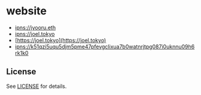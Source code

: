 # website

- [ipns://jyooru.eth](ipns://jyooru.eth)
- [ipns://joel.tokyo](ipns://joel.tokyo)
- [https://joel.tokyo](https://joel.tokyo)
- [ipns://k51qzi5uqu5djm5pme47pfevgclixua7b0watnrjtpg087i0uknnu09h6rk1k0](ipns://k51qzi5uqu5djm5pme47pfevgclixua7b0watnrjtpg087i0uknnu09h6rk1k0)

## License

See [LICENSE](LICENSE) for details.

